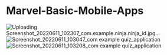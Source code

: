# Marvel-Basic-Mobile-Apps
![Uploading Screenshot_20220611_102307_com.example.ninja.ninja_id.jpg…]()
![Screenshot_20220611_103047_com example quiz_application](https://user-images.githubusercontent.com/40374773/173182306-407589e5-e31a-4bcc-94d8-b28ab2457ed7.jpg)
![Screenshot_20220611_103208_com example quiz_application](https://user-images.githubusercontent.com/40374773/173182307-1adcbbf1-e4ec-436c-837f-1bb4d82ff216.jpg)
